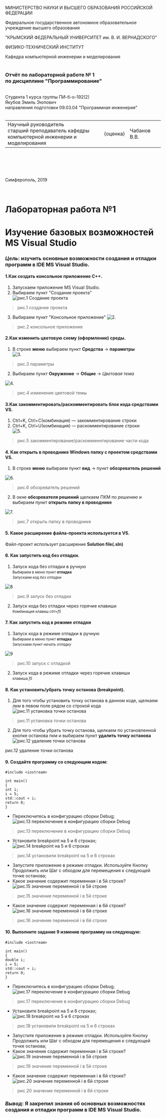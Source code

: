 МИНИСТЕРСТВО НАУКИ И ВЫСШЕГО ОБРАЗОВАНИЯ РОССИЙСКОЙ ФЕДЕРАЦИИ

Федеральное государственное автономное образовательное учреждение высшего образования

"КРЫМСКИЙ ФЕДЕРАЛЬНЫЙ УНИВЕРСИТЕТ им. В. И. ВЕРНАДСКОГО"

ФИЗИКО-ТЕХНИЧЕСКИЙ ИНСТИТУТ

Кафедра компьютерной инженерии и моделирования
<br/><br/>
### Отчёт по лабораторной работе № 1<br/> по дисциплине "Программирование"
<br/>
​Cтудента 1 курса группы ПИ-б-о-192(2)<br/>
Якубов Эмиль Эюпович<br/>
направления подготовки 09.03.04 "Программная инженерия"
<br/>


<br/>
<table>

<tr><td>Научный руководитель<br/> старший преподаватель кафедры<br/> компьютерной инженерии и моделирования</td>

<td>(оценка)</td>

<td>Чабанов В.В.</td>

</tr>

</table>

<br/><br/>

​

Симферополь, 2019

<br/>

# Лабораторная работа №1

# Изучение базовых возможностей MS Visual Studio

### ***Цель***: изучить основные возможности создания и отладки программ в IDE MS Visual Studio.

#### 1.Как создать консольное приложение С++.<br/>
1. Запускаем приложение MS Visual Studio.
2. Выбираем пункт "Создание проекта" <br/>
![рис.1 Создание проекта](https://i.imgur.com/9AY7CPx.png)
>рис.1 создание проекта

3. Выбираем пункт "Консольное приложение"
![2.](https://i.imgur.com/87Bdyrj.png)
>рис.2 консольное приложение

#### 2.Как изменить цветовую схему (оформление) среды.<br/>
1. В строке **меню** выбираем пункт **Средства** -> **параметры** <br/>
![3.](https://i.imgur.com/oQqYnd4.png)
>рис.3 параметры
2. Выбираем пункт **Окружение** -> **Общие** -> *Цветовая тема*<br/>

![4.](https://i.imgur.com/X3KeAZ7.png)
> рис.4 изменение цветовой темы

#### 3.Как закомментировать/раскомментировать блок кода средствами VS. <br/>
1. Ctrl+K, Ctrl+C(комбинация) — закомментирование строки<br/>
2. Ctrl+K, Ctrl+U(комбинация) — раскомментирование строки<br/>
![5.](https://i.imgur.com/rqdaeCy.png)
> рис.5 закомментирование/раскомменнтирование части кода
#### 4. Как открыть в проводнике Windows папку с проектом средствами VS.<br/>
1. В строке **меню** выбираем пункт **вид** -> пункт **обозреватель решений** <br/>

![6.](https://i.imgur.com/6dI3cEJ.png)

> рис.6 обозреватель решений

2. В окне **обозревателя решений** щелкаем ПКМ по *решению* и выбираем пункт **открыть папку в проводнике**<br/>

![7.](https://i.imgur.com/5iJyCAD.png)
> рис.7 открыть папку в проводнике
#### 5. Какое расширение файла-проекта используется в VS.
Файл-проект использует расширение **Solution file(.sln)**

#### 6. Как запустить код без отладки.
1. Запуск кода без отладки в ручную<br/>
<small>Выбираем в меню пункт **отладка**</small><br/>
<small>Запускаем код *без отладки*</small><br/>

![8](https://i.imgur.com/U4ikoNq.png)

> рис.9 запуск без отладки
2. Запуск кода без отладки через горячие клавиши<br/>
<small>Комбинация клавиш *ctrl+f5*</small><br/>

#### 7. Как запустить код в режиме отладки
1. Запуск кода в режиме отладки в ручную<br/>
<small>Выбираем в меню пункт **отладка**</small><br/>
<small>Запускаем пункт *начать отладку*</small><br/>

![9](https://i.imgur.com/8dlWUIT.png)

> рис.10 запуск с отладкой
2. Запуск кода в режиме отладки через горячие клавиши<br/>
<small>клавиша *f5*</small><br/>

#### 8. Как установить/убрать точку останова (breakpoint).
1. Для того чтобы установить точку останова в данном коде, щелкаем *лкм* в левом поле рядом со строкой кода<br/>
![рис.11 установка точки останова](img/9.png "рис.11 установка точки останова")
> рис.11 установка точки останова
2. Для того чтобы убрать точку останова, щелкаем по установленной кнопке останова пкм и выбираем пункт **удалить точку останова**<br/>
![рис.12 удаление точки останова](img/9_1.png "рис.12 удаление точки останова")
>
рис.12 удаление точки останова

#### 9. Создайте программу со следующим кодом:
```
#include <iostream>
​
int main()
{
int i;
i = 5;
std::cout « i;
return 0;
}
```
* Переключитесь в конфигурацию сборки Debug;
![рис.13 переключение в конфигурацию сборки Debug](img/10.png "рис.13 переключение в конфигурацию сборки Debug")
> рис.13 переключение в конфигурацию сборки Debug
* Установите breakpoint на 5 и 6 строках;
![рис.14 breakpoint на 5 и 6 строках](img/10_1.png "рис.14 breakpoint на 5 и 6 строках")
> рис.14 установили breakpoint на 5 и 6 строках
* Запустите приложение в режиме отладки. Используйте Кнопку Продолжить или Шаг с обходом для перемещения к следующей точке останова;
* Какое значение содержит переменная i в 5й строке?
![рис.15 значение переменной i в 5й строке](img/11.png "рис.15 значение переменной i в 5й строке")
> рис.15 значение переменной i в 5й строке
* Какое значение содержит переменная i в 6й строке?
![рис.16 значение переменной i в 6й строке](img/11_1.png "рис.16 значение переменной i в 6й строке")
> рис.16 значение переменной i в 6й строке

#### 10. Выполните задание 9 изменив программу на следующую:
```
#include <iostream>

int main()
{
double i;
i = 5;
std::cout « i;
return 0;
}
```
* Переключитесь в конфигурацию сборки Debug;
![рис.17 переключение в конфигурацию сборки Debug](img/12_1.png "рис.17 переключение в конфигурацию сборки Debug")
> рис.17 переключение в конфигурацию сборки Debug
* Установите breakpoint на 5 и 6 строках;
![рис.18 breakpoint на 5 и 6 строках](img/12_2.png "рис.18 breakpoint на 5 и 6 строках")
> рис.18 установили breakpoint на 5 и 6 строках
* Запустите приложение в режиме отладки. Используйте Кнопку Продолжить или Шаг с обходом для перемещения к следующей точке останова;
* Какое значение содержит переменная i в 5й строке?
![рис.19 значение переменной i в 5й строке](img/13.png "рис.19 значение переменной i в 5й строке")
> рис.19 значение переменной i в 5й строке
* Какое значение содержит переменная i в 6й строке?
![рис.20 значение переменной i в 6й строке](img/13_1.png "рис.20 значение переменной i в 6й строке")
> рис.20 значение переменной i в 6й строке

### ***Вывод***: Я закрепил знания об основных возможностях создания и отладки программ в IDE MS Visual Studio.